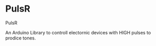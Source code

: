 PulsR
=====

PulsR

An Arduino Library to controll electornic devices with HIGH pulses to prodice tones.
